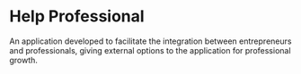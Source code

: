 # Help Professional 

An application developed to facilitate the integration between entrepreneurs and professionals, giving external options to the application for professional growth.
